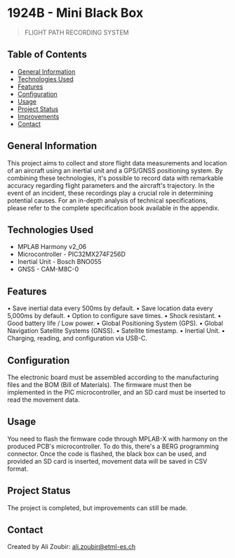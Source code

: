 # 1924B - Mini Black Box
> FLIGHT PATH RECORDING SYSTEM

## Table of Contents
* [General Information](#general-information)
* [Technologies Used](#technologies-used)
* [Features](#features)
* [Configuration](#configuration)
* [Usage](#usage)
* [Project Status](#project-status)
* [Improvements](#improvements)
* [Contact](#contact)
<!-- * [License](#license) -->

## General Information
This project aims to collect and store flight data measurements and location of an aircraft using an inertial unit and a GPS/GNSS positioning system. By combining these technologies, it's possible to record data with remarkable accuracy regarding flight parameters and the aircraft's trajectory. In the event of an incident, these recordings play a crucial role in determining potential causes. For an in-depth analysis of technical specifications, please refer to the complete specification book available in the appendix.
<!-- You don't have to answer all the questions - just the ones relevant to your project. -->

## Technologies Used
- MPLAB Harmony v2_06
- Microcontroller - PIC32MX274F256D
- Inertial Unit - Bosch BNO055
- GNSS - CAM-M8C-0

## Features
• Save inertial data every 500ms by default.
• Save location data every 5,000ms by default.
• Option to configure save times.
• Shock resistant.
• Good battery life / Low power.
• Global Positioning System (GPS).
• Global Navigation Satellite Systems (GNSS).
• Satellite timestamp.
• Inertial Unit.
• Charging, reading, and configuration via USB-C.

## Configuration
The electronic board must be assembled according to the manufacturing files and the BOM (Bill of Materials). The firmware must then be implemented in the PIC microcontroller, and an SD card must be inserted to read the movement data.

## Usage
You need to flash the firmware code through MPLAB-X with harmony on the produced PCB's microcontroller. To do this, there's a BERG programming connector. Once the code is flashed, the black box can be used, and provided an SD card is inserted, movement data will be saved in CSV format.

## Project Status
The project is completed, but improvements can still be made.

## Contact
Created by Ali Zoubir: ali.zoubir@etml-es.ch
